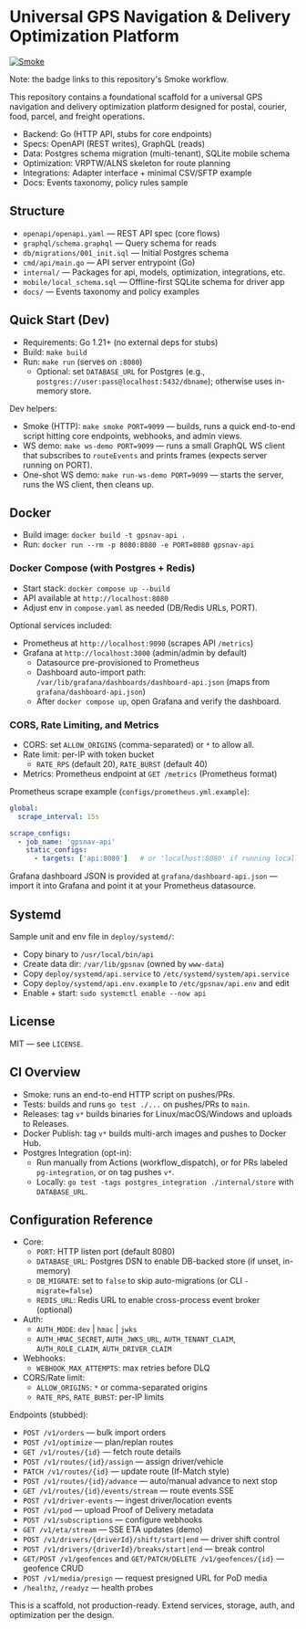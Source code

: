 # Universal GPS Navigation & Delivery Optimization Platform

[![Smoke](https://github.com/joshuarotgers/USPS_Main/actions/workflows/smoke.yml/badge.svg)](https://github.com/joshuarotgers/USPS_Main/actions/workflows/smoke.yml)

Note: the badge links to this repository's Smoke workflow.

This repository contains a foundational scaffold for a universal GPS navigation and delivery optimization platform designed for postal, courier, food, parcel, and freight operations.

- Backend: Go (HTTP API, stubs for core endpoints)
- Specs: OpenAPI (REST writes), GraphQL (reads)
- Data: Postgres schema migration (multi-tenant), SQLite mobile schema
- Optimization: VRPTW/ALNS skeleton for route planning
- Integrations: Adapter interface + minimal CSV/SFTP example
- Docs: Events taxonomy, policy rules sample

## Structure

- `openapi/openapi.yaml` — REST API spec (core flows)
- `graphql/schema.graphql` — Query schema for reads
- `db/migrations/001_init.sql` — Initial Postgres schema
- `cmd/api/main.go` — API server entrypoint (Go)
- `internal/` — Packages for api, models, optimization, integrations, etc.
- `mobile/local_schema.sql` — Offline-first SQLite schema for driver app
- `docs/` — Events taxonomy and policy examples

## Quick Start (Dev)

- Requirements: Go 1.21+ (no external deps for stubs)
- Build: `make build`
- Run: `make run` (serves on `:8080`)
  - Optional: set `DATABASE_URL` for Postgres (e.g., `postgres://user:pass@localhost:5432/dbname`); otherwise uses in-memory store.

Dev helpers:
- Smoke (HTTP): `make smoke PORT=9099` — builds, runs a quick end-to-end script hitting core endpoints, webhooks, and admin views.
- WS demo: `make ws-demo PORT=9099` — runs a small GraphQL WS client that subscribes to `routeEvents` and prints frames (expects server running on PORT).
- One-shot WS demo: `make run-ws-demo PORT=9099` — starts the server, runs the WS client, then cleans up.

## Docker

- Build image: `docker build -t gpsnav-api .`
- Run: `docker run --rm -p 8080:8080 -e PORT=8080 gpsnav-api`

### Docker Compose (with Postgres + Redis)

- Start stack: `docker compose up --build`
- API available at `http://localhost:8080`
- Adjust env in `compose.yaml` as needed (DB/Redis URLs, PORT).

Optional services included:
- Prometheus at `http://localhost:9090` (scrapes API `/metrics`)
- Grafana at `http://localhost:3000` (admin/admin by default)
  - Datasource pre-provisioned to Prometheus
  - Dashboard auto-import path: `/var/lib/grafana/dashboards/dashboard-api.json` (maps from `grafana/dashboard-api.json`)
  - After `docker compose up`, open Grafana and verify the dashboard.

### CORS, Rate Limiting, and Metrics

- CORS: set `ALLOW_ORIGINS` (comma-separated) or `*` to allow all.
- Rate limit: per-IP with token bucket
  - `RATE_RPS` (default 20), `RATE_BURST` (default 40)
- Metrics: Prometheus endpoint at `GET /metrics` (Prometheus format)

Prometheus scrape example (`configs/prometheus.yml.example`):

```yaml
global:
  scrape_interval: 15s

scrape_configs:
  - job_name: 'gpsnav-api'
    static_configs:
      - targets: ['api:8080']   # or 'localhost:8080' if running locally
```

Grafana dashboard JSON is provided at `grafana/dashboard-api.json` — import it into Grafana and point it at your Prometheus datasource.

## Systemd

Sample unit and env file in `deploy/systemd/`:
- Copy binary to `/usr/local/bin/api`
- Create data dir: `/var/lib/gpsnav` (owned by `www-data`)
- Copy `deploy/systemd/api.service` to `/etc/systemd/system/api.service`
- Copy `deploy/systemd/api.env.example` to `/etc/gpsnav/api.env` and edit
- Enable + start: `sudo systemctl enable --now api`

## License

MIT — see `LICENSE`.

## CI Overview

- Smoke: runs an end-to-end HTTP script on pushes/PRs.
- Tests: builds and runs `go test ./...` on pushes/PRs to `main`.
- Releases: tag `v*` builds binaries for Linux/macOS/Windows and uploads to Releases.
- Docker Publish: tag `v*` builds multi-arch images and pushes to Docker Hub.
- Postgres Integration (opt-in):
  - Run manually from Actions (workflow_dispatch), or for PRs labeled `pg-integration`, or on tag pushes `v*`.
  - Locally: `go test -tags postgres_integration ./internal/store` with `DATABASE_URL`.

## Configuration Reference

- Core:
  - `PORT`: HTTP listen port (default 8080)
  - `DATABASE_URL`: Postgres DSN to enable DB-backed store (if unset, in-memory)
  - `DB_MIGRATE`: set to `false` to skip auto-migrations (or CLI `-migrate=false`)
  - `REDIS_URL`: Redis URL to enable cross-process event broker (optional)
- Auth:
  - `AUTH_MODE`: `dev` | `hmac` | `jwks`
  - `AUTH_HMAC_SECRET`, `AUTH_JWKS_URL`, `AUTH_TENANT_CLAIM`, `AUTH_ROLE_CLAIM`, `AUTH_DRIVER_CLAIM`
- Webhooks:
  - `WEBHOOK_MAX_ATTEMPTS`: max retries before DLQ
- CORS/Rate limit:
  - `ALLOW_ORIGINS`: `*` or comma-separated origins
  - `RATE_RPS`, `RATE_BURST`: per-IP limits

Endpoints (stubbed):
- `POST /v1/orders` — bulk import orders
- `POST /v1/optimize` — plan/replan routes
- `GET /v1/routes/{id}` — fetch route details
- `POST /v1/routes/{id}/assign` — assign driver/vehicle
- `PATCH /v1/routes/{id}` — update route (If-Match style)
- `POST /v1/routes/{id}/advance` — auto/manual advance to next stop
- `GET /v1/routes/{id}/events/stream` — route events SSE
- `POST /v1/driver-events` — ingest driver/location events
- `POST /v1/pod` — upload Proof of Delivery metadata
- `POST /v1/subscriptions` — configure webhooks
- `GET /v1/eta/stream` — SSE ETA updates (demo)
- `POST /v1/drivers/{driverId}/shift/start|end` — driver shift control
- `POST /v1/drivers/{driverId}/breaks/start|end` — break control
- `GET/POST /v1/geofences` and `GET/PATCH/DELETE /v1/geofences/{id}` — geofence CRUD
- `POST /v1/media/presign` — request presigned URL for PoD media
- `/healthz`, `/readyz` — health probes

This is a scaffold, not production-ready. Extend services, storage, auth, and optimization per the design.
